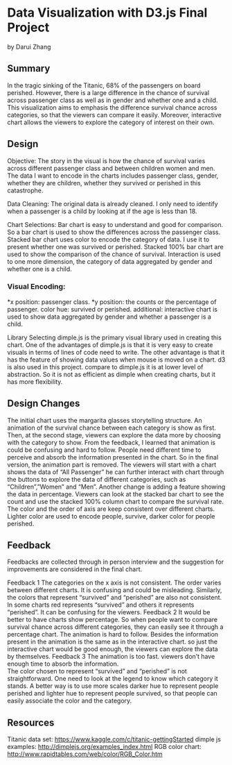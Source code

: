 # Data Visualization with D3.js Final Project 
by Darui Zhang
## Summary 
In the tragic sinking of the Titanic, 68% of the passengers on board perished. However, there is a large difference in the chance of survival across passenger class as well as in gender and whether one and a child. This visualization aims to emphasis the difference survival chance across categories, so that the viewers can compare it easily. Moreover, interactive chart allows the viewers to explore the category of interest on their own.

## Design 
Objective:
The story in the visual is how the chance of survival varies across different passenger class and between children women and men. The data I want to encode in the charts includes passenger class, gender, whether they are children,  whether they survived or perished in this catastrophe.

Data Cleaning:
The original data is already cleaned. I only need to identify when a passenger is a child by looking at if the age is less than 18.

Chart Selections:
Bar chart is easy to understand and good for comparison. So a bar chart is used to show the differences across the passenger class. 
Stacked bar chart uses color to encode the category of data. I use it to present whether one was survived or perished.
Stacked 100% bar chart are used to show the comparison of the chance of survival.
Interaction is used to one more dimension, the category of data aggregated by gender and whether one is a child.


### Visual Encoding:
*x position: passenger class.
*y position: the counts or the percentage of passenger. 
color hue: survived or perished.
additional: interactive chart is used to show data aggregated by gender and whether a passenger is a child.

Library Selecting
dimple.js is the primary visual library used in creating this chart. One of the advantages of dimple.js is that it is very easy to create visuals in terms of lines of code need to write. The other advantage is that it has the feature of showing data values when mouse is moved on a chart. 
d3 is also used in this project. compare to dimple.js it is at lower level of abstraction. So it is not as efficient as dimple when creating charts, but it has more flexibility. 

## Design Changes
The initial chart uses the margarita glasses storytelling structure. An animation of the survival chance between each category is show as first. Then, at the second stage, viewers can explore the data more by choosing with the category to show.
From the feedback, I learned that animation is could be confusing and hard to follow. People need different time to perceive and absorb the information presented in the chart. So in the final version, the animation part is removed. The viewers will start with a chart shows the data of “All Passenger” he can further interact with chart through the buttons to explore the data of different categories, such as “Children”,”Women” and “Men”.
Another change is adding a feature showing the data in percentage. Viewers can look at the stacked bar chart to see the count  and use the stacked 100% column chart to compare the survival rate.
The color and the order of axis are keep consistent over different charts. Lighter color are used to encode people, survive,  darker color for people perished.

## Feedback
Feedbacks are collected through in person interview and the suggestion for improvements are considered in the final chart.

Feedback 1
The categories on the x axis is not consistent. The order varies between different charts. It is confusing and could be misleading.
Similarly, the colors that represent “survived” and “perished” are also not consistent. In some charts red represents “survived” and others it represents “perished”. It can be confusing for the viewers.
Feedback 2
It would be better to have charts show percentage. So when people want to compare survival chance across different categories, they can easily see it through a percentage chart.
The animation is hard to follow. Besides the information present in the animation is the same as in the interactive chart. so just the interactive chart would be good enough, the viewers can explore the data by themselves.
Feedback 3
The animation is too fast. viewers don’t have enough time to absorb the information.  
The color chosen to represent “survived” and “perished” is not straightforward. One need to look at the legend to know which category it stands. A better way is to use more scales darker hue to represent people perished and lighter hue to represent people survived, so that people can easily associate the color and the category.

## Resources 
Titanic data set: https://www.kaggle.com/c/titanic-gettingStarted
dimple js examples: http://dimplejs.org/examples_index.html
RGB color chart:  http://www.rapidtables.com/web/color/RGB_Color.htm
